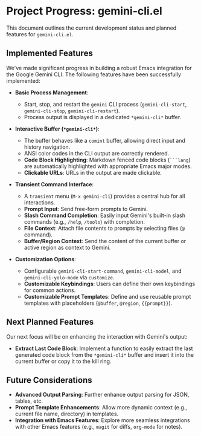 # Project Progress: gemini-cli.el

This document outlines the current development status and planned features for `gemini-cli.el`.

## Implemented Features

We've made significant progress in building a robust Emacs integration for the Google Gemini CLI. The following features have been successfully implemented:

-   **Basic Process Management**:
    -   Start, stop, and restart the `gemini` CLI process (`gemini-cli-start`, `gemini-cli-stop`, `gemini-cli-restart`).
    -   Process output is displayed in a dedicated `*gemini-cli*` buffer.

-   **Interactive Buffer (`*gemini-cli*`)**:
    -   The buffer behaves like a `comint` buffer, allowing direct input and history navigation.
    -   ANSI color codes in the CLI output are correctly rendered.
    -   **Code Block Highlighting**: Markdown fenced code blocks (` ```lang `) are automatically highlighted with appropriate Emacs major modes.
    -   **Clickable URLs**: URLs in the output are made clickable.

-   **Transient Command Interface**:
    -   A `transient` menu (`M-x gemini-cli`) provides a central hub for all interactions.
    -   **Prompt Input**: Send free-form prompts to Gemini.
    -   **Slash Command Completion**: Easily input Gemini's built-in slash commands (e.g., `/help`, `/tools`) with completion.
    -   **File Context**: Attach file contents to prompts by selecting files (`@` command).
    -   **Buffer/Region Context**: Send the content of the current buffer or active region as context to Gemini.

-   **Customization Options**:
    -   Configurable `gemini-cli-start-command`, `gemini-cli-model`, and `gemini-cli-yolo-mode` via `customize`.
    -   **Customizable Keybindings**: Users can define their own keybindings for common actions.
    -   **Customizable Prompt Templates**: Define and use reusable prompt templates with placeholders (`@buffer`, `@region`, `{{prompt}}`).

## Next Planned Features

Our next focus will be on enhancing the interaction with Gemini's output:

-   **Extract Last Code Block**: Implement a function to easily extract the last generated code block from the `*gemini-cli*` buffer and insert it into the current buffer or copy it to the kill ring.

## Future Considerations

-   **Advanced Output Parsing**: Further enhance output parsing for JSON, tables, etc.
-   **Prompt Template Enhancements**: Allow more dynamic context (e.g., current file name, directory) in templates.
-   **Integration with Emacs Features**: Explore more seamless integrations with other Emacs features (e.g., `magit` for diffs, `org-mode` for notes).
